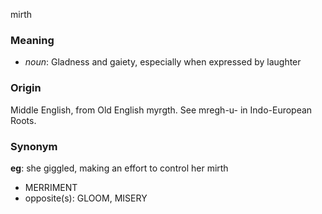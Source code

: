 mirth
### Meaning
+ _noun_: Gladness and gaiety, especially when expressed by laughter

### Origin

Middle English, from Old English myrgth. See mregh-u- in Indo-European Roots.

### Synonym

__eg__: she giggled, making an effort to control her mirth

+ MERRIMENT
+ opposite(s): GLOOM, MISERY


